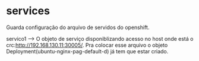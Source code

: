 # services
Guarda configuração do arquivo de servidos do openshift.

servico1 --> O objeto de serviço disponiblizando acesso no host onde está o crc:http://192.168.130.11:30005/. Pra colocar esse arquivo o objeto Deployment(ubuntu-nginx-pag-default-d) já tem que estar criado.
